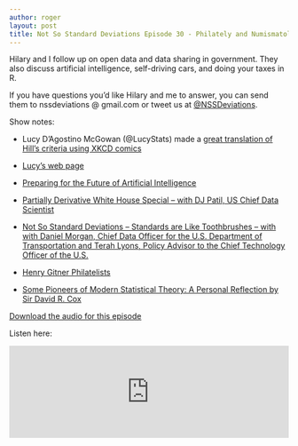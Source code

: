 ```yaml
---
author: roger
layout: post
title: Not So Standard Deviations Episode 30 - Philately and Numismatology
---
```


Hilary and I follow up on open data and data sharing in government. They also discuss artificial intelligence, self-driving cars, and doing your taxes in R. 

If you have questions you’d like Hilary and me to answer, you can send them to nssdeviations @ gmail.com or tweet us at [@NSSDeviations](https://twitter.com/nssdeviations).

Show notes:

* Lucy D’Agostino McGowan (@LucyStats) made a [great translation of Hill’s criteria using XKCD comics](http://www.lucymcgowan.com/hill-for-data-scientists.html)

* [Lucy’s web page](http://www.lucymcgowan.com)

* [Preparing for the Future of Artificial Intelligence](https://www.whitehouse.gov/sites/default/files/whitehouse_files/microsites/ostp/NSTC/preparing_for_the_future_of_ai.pdf)

* [Partially Derivative White House Special – with DJ Patil, US Chief Data Scientist](http://12%20Dec%202016%20White%20House%20Special%20with%20DJ%20Patil,%20US%20Chief%20Data%20Scientist)

* [Not So Standard Deviations – Standards are Like Toothbrushes – with with Daniel Morgan, Chief Data Officer for the U.S. Department of Transportation and Terah Lyons, Policy Advisor to the Chief Technology Officer of the U.S.](https://soundcloud.com/nssd-podcast/episode-29-standards-are-like-toothbrushes)

* [Henry Gitner Philatelists](http://www.hgitner.com)

* [Some Pioneers of Modern Statistical Theory: A Personal Reflection by Sir David R. Cox](https://drive.google.com/file/d/0B678uTpUfn80a2RkOUc5LW51cVU/view?usp=sharing)


[Download the audio for this episode](https://soundcloud.com/nssd-podcast/episode-30-philately-and-numismatology)

Listen here:
<iframe width="100%" height="166" scrolling="no" frameborder="no" src="https://w.soundcloud.com/player/?url=https%3A//api.soundcloud.com/tracks/301065336&amp;color=ff5500&amp;auto_play=false&amp;hide_related=false&amp;show_comments=true&amp;show_user=true&amp;show_reposts=false"></iframe>
